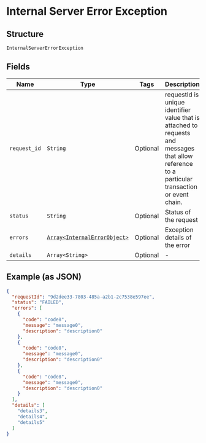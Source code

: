 
# Internal Server Error Exception

## Structure

`InternalServerErrorException`

## Fields

| Name | Type | Tags | Description |
|  --- | --- | --- | --- |
| `request_id` | `String` | Optional | requestId is unique identifier value that is attached to requests and messages that allow reference to a particular transaction or event chain. |
| `status` | `String` | Optional | Status of the request |
| `errors` | [`Array<InternalErrorObject>`](../../doc/models/internal-error-object.md) | Optional | Exception details of the error |
| `details` | `Array<String>` | Optional | - |

## Example (as JSON)

```json
{
  "requestId": "9d2dee33-7803-485a-a2b1-2c7538e597ee",
  "status": "FAILED",
  "errors": [
    {
      "code": "code8",
      "message": "message0",
      "description": "description0"
    },
    {
      "code": "code8",
      "message": "message0",
      "description": "description0"
    },
    {
      "code": "code8",
      "message": "message0",
      "description": "description0"
    }
  ],
  "details": [
    "details3",
    "details4",
    "details5"
  ]
}
```

